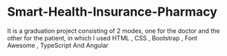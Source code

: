 # Smart-Health-Insurance-Pharmacy
It is a graduation project consisting of 2 modes, one for the doctor and the other for the patient, in which I used HTML , CSS , Bootstrap , Font Awesome , TypeScript And Angular
